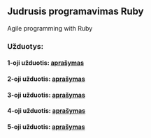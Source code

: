 ## Judrusis programavimas Ruby
Agile programming with Ruby

### Užduotys:

#### 1-oji užduotis: [aprašymas](TODO-1.md)

#### 2-oji užduotis: [aprašymas](TODO-2.md)

#### 3-oji užduotis: [aprašymas](TODO-3.md)

#### 4-oji užduotis: [aprašymas](TODO-4.md)

#### 5-oji užduotis: [aprašymas](TODO-5.md)
